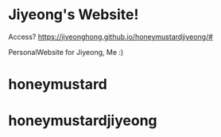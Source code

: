 # Jiyeong's Website!

Access? 
https://jiyeonghong.github.io/honeymustardjiyeong/#

PersonalWebsite for Jiyeong, Me :) 
# honeymustard
# honeymustardjiyeong
